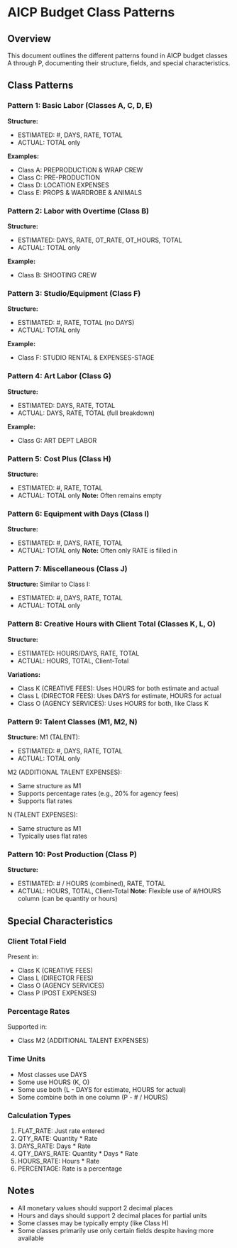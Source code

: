 # AICP Budget Class Patterns

## Overview
This document outlines the different patterns found in AICP budget classes A through P, documenting their structure, fields, and special characteristics.

## Class Patterns

### Pattern 1: Basic Labor (Classes A, C, D, E)
**Structure:**
- ESTIMATED: #, DAYS, RATE, TOTAL
- ACTUAL: TOTAL only

**Examples:**
- Class A: PREPRODUCTION & WRAP CREW
- Class C: PRE-PRODUCTION
- Class D: LOCATION EXPENSES
- Class E: PROPS & WARDROBE & ANIMALS

### Pattern 2: Labor with Overtime (Class B)
**Structure:**
- ESTIMATED: DAYS, RATE, OT_RATE, OT_HOURS, TOTAL
- ACTUAL: TOTAL only

**Example:**
- Class B: SHOOTING CREW

### Pattern 3: Studio/Equipment (Class F)
**Structure:**
- ESTIMATED: #, RATE, TOTAL (no DAYS)
- ACTUAL: TOTAL only

**Example:**
- Class F: STUDIO RENTAL & EXPENSES-STAGE

### Pattern 4: Art Labor (Class G)
**Structure:**
- ESTIMATED: DAYS, RATE, TOTAL
- ACTUAL: DAYS, RATE, TOTAL (full breakdown)

**Example:**
- Class G: ART DEPT LABOR

### Pattern 5: Cost Plus (Class H)
**Structure:**
- ESTIMATED: #, RATE, TOTAL
- ACTUAL: TOTAL only
**Note:** Often remains empty

### Pattern 6: Equipment with Days (Class I)
**Structure:**
- ESTIMATED: #, DAYS, RATE, TOTAL
- ACTUAL: TOTAL only
**Note:** Often only RATE is filled in

### Pattern 7: Miscellaneous (Class J)
**Structure:**
Similar to Class I:
- ESTIMATED: #, DAYS, RATE, TOTAL
- ACTUAL: TOTAL only

### Pattern 8: Creative Hours with Client Total (Classes K, L, O)
**Structure:**
- ESTIMATED: HOURS/DAYS, RATE, TOTAL
- ACTUAL: HOURS, TOTAL, Client-Total

**Variations:**
- Class K (CREATIVE FEES): Uses HOURS for both estimate and actual
- Class L (DIRECTOR FEES): Uses DAYS for estimate, HOURS for actual
- Class O (AGENCY SERVICES): Uses HOURS for both, like Class K

### Pattern 9: Talent Classes (M1, M2, N)
**Structure:**
M1 (TALENT):
- ESTIMATED: #, DAYS, RATE, TOTAL
- ACTUAL: TOTAL only

M2 (ADDITIONAL TALENT EXPENSES):
- Same structure as M1
- Supports percentage rates (e.g., 20% for agency fees)
- Supports flat rates

N (TALENT EXPENSES):
- Same structure as M1
- Typically uses flat rates

### Pattern 10: Post Production (Class P)
**Structure:**
- ESTIMATED: # / HOURS (combined), RATE, TOTAL
- ACTUAL: HOURS, TOTAL, Client-Total
**Note:** Flexible use of #/HOURS column (can be quantity or hours)

## Special Characteristics

### Client Total Field
Present in:
- Class K (CREATIVE FEES)
- Class L (DIRECTOR FEES)
- Class O (AGENCY SERVICES)
- Class P (POST EXPENSES)

### Percentage Rates
Supported in:
- Class M2 (ADDITIONAL TALENT EXPENSES)

### Time Units
- Most classes use DAYS
- Some use HOURS (K, O)
- Some use both (L - DAYS for estimate, HOURS for actual)
- Some combine both in one column (P - # / HOURS)

### Calculation Types
1. FLAT_RATE: Just rate entered
2. QTY_RATE: Quantity * Rate
3. DAYS_RATE: Days * Rate
4. QTY_DAYS_RATE: Quantity * Days * Rate
5. HOURS_RATE: Hours * Rate
6. PERCENTAGE: Rate is a percentage

## Notes
- All monetary values should support 2 decimal places
- Hours and days should support 2 decimal places for partial units
- Some classes may be typically empty (like Class H)
- Some classes primarily use only certain fields despite having more available